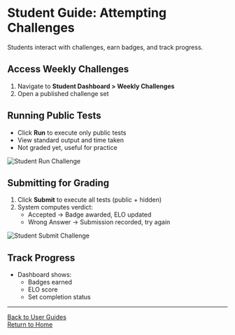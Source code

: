 # Student Guide: Attempting Challenges

Students interact with challenges, earn badges, and track progress.

## Access Weekly Challenges

1. Navigate to **Student Dashboard > Weekly Challenges**  
2. Open a published challenge set

## Running Public Tests

- Click **Run** to execute only public tests  
- View standard output and time taken  
- Not graded yet, useful for practice

![Student Run Challenge](../../images/student-run-challenge.png)

## Submitting for Grading

1. Click **Submit** to execute all tests (public + hidden)  
2. System computes verdict:
   - Accepted → Badge awarded, ELO updated  
   - Wrong Answer → Submission recorded, try again

![Student Submit Challenge](../../images/student-submit-challenge.png)

## Track Progress

- Dashboard shows:
  - Badges earned
  - ELO score
  - Set completion status

---

[Back to User Guides](../index.md)  
[Return to Home](/)